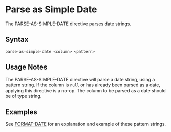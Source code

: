 # Parse as Simple Date

The PARSE-AS-SIMPLE-DATE directive parses date strings.


## Syntax
```
parse-as-simple-date <column> <pattern>
```


## Usage Notes

The PARSE-AS-SIMPLE-DATE directive will parse a date string, using a pattern string. If
the column is `null` or has already been parsed as a date, applying this directive is a
no-op. The column to be parsed as a date should be of type string.


## Examples

See [FORMAT-DATE](format-date.md) for an explanation and example of these pattern strings.
